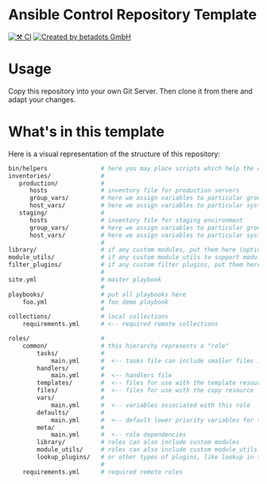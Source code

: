 # Ansible Control Repository Template
[![⚒️ CI](https://github.com/betadots/ansible-control-repo-template/actions/workflows/ci.yaml/badge.svg)](https://github.com/betadots/ansible-control-repo-template/actions/workflows/ci.yaml)
[![Created by betadots GmbH](https://img.shields.io/badge/Created_by-betadots_GmbH-blue)](https://www.betadots.de)

# Usage

Copy this repository into your own Git Server.
Then clone it from there and adapt your changes.

# What's in this template

Here is a visual representation of the structure of this repository:

```bash
bin/helpers               # here you may place scripts which help the ci or the ansible surroundings
inventories/              #
   production/            #
      hosts               # inventory file for production servers
      group_vars/         # here we assign variables to particular groups
      host_vars/          # here we assign variables to particular systems
   staging/               #
      hosts               # inventory file for staging environment
      group_vars/         # here we assign variables to particular groups
      host_vars/          # here we assign variables to particular systems
                          #
library/                  # if any custom modules, put them here (optional)
module_utils/             # if any custom module_utils to support modules, put them here (optional)
filter_plugins/           # if any custom filter plugins, put them here (optional)
                          #
site.yml                  # master playbook
                          #
playbooks/                # put all playbooks here
    foo.yml               # foo demo playbook
                          #
collections/              # local collections
    requirements.yml      # <-- required remote collections

roles/                    #
    common/               # this hierarchy represents a "role"
        tasks/            #
            main.yml      #  <-- tasks file can include smaller files if warranted
        handlers/         #
            main.yml      #  <-- handlers file
        templates/        #  <-- files for use with the template resource
        files/            #  <-- files for use with the copy resource
        vars/             #
            main.yml      #  <-- variables associated with this role
        defaults/         #
            main.yml      #  <-- default lower priority variables for this role
        meta/             #
            main.yml      #  <-- role dependencies
        library/          # roles can also include custom modules
        module_utils/     # roles can also include custom module_utils
        lookup_plugins/   # or other types of plugins, like lookup in this case
                          #
    requirements.yml      # required remote roles
```
